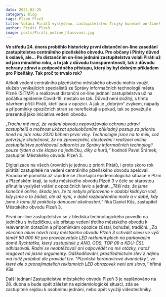```yaml
---
date: 2021-02-25
category: blog
tags: Plzen Plze3 
title: Volání Pirátů vyslyšeno, zastupitelstvo Trojky konečně on-line!
author: Piráti Plzeň
image: posts/Piráti_online_hlasovani.jpg
---
```


**Ve středu 24. února proběhlo historicky první distanční on-line zasedání zastupitelstva centrálního plzeňského obvodu. Pro občany i Piráty důvod k oslavě, ale… Po distančním on-line jednání zastupitelstva volali Piráti už od jara minulého roku, a to jak z důvodu transparentnosti, tak z důvodu ochrany zdraví a zodpovědného přístupu, který by byl dobrým příkladem pro Plzeňáky. Tak proč to trvalo rok?**

Ačkoli vedení centrálního plzeňského městského obvodu mohlo využít služeb vynikajících specialistů ze Správy informačních technologií města Plzně (SITMP) a realizovat distanční on-line jednání zastupitelstva už na počátku epidemie Covid-19, nestalo se tak. Důvod není složitý, s tímto návrhem přišli Piráti, kteří jsou v opozici. A jak je „dobrým“ zvykem, nápady a připomínky opozičních stran se nereflektují a pokud, tak se považují a prezentují jako iniciativa vedení obvodu. 

*„Trochu mě mrzí, že vedení obvodu nepovažovalo ochranu zdraví zastupitelů a možnost ukázat spoluobčanům příkladný postup za prioritu hned na jaře roku 2020 během první vlny. Technologie jsme na to měli, což potvrzuje skutečnost, že na zprovoznění, otestování i realizaci online zastupitelstva potřebovali odborníci ze Správy informačních technologií pouze týden a vše klaplo na jedničku, díky a hurá,“* hodnotí Pavel Šrámek, zastupitel Městského obvodu Plzeň 3.

Digitalizace na všech úrovních je jednou z priorit Pirátů, i proto skoro rok pirátští zastupitelé na vedení centrálního plzeňského obvodu apelovali. Paradoxně pomohla až rapidně se zhoršující epidemiologická situace v Plzni a Plzeňském kraji, ta radu městského obvodu Plzeň 3 v čele se starostou přinutila vyslyšet volání z opozičních lavic a jednat. *„Těší nás, že jsme konečně online, škoda jen, že to nebylo připraveno v období klidných vod, kdy jsme o to žádali, ale až nyní, v době rozbouřeného moře a v době, kdy jsme k tomu již prakticky donuceni okolnostmi,“* říká Daniel Kůs, zastupitel Městského obvodu Plzeň 3.

První on-line zastupitelstvo se z hlediska technologického povedlo na jedničku s hvězdičkou, ale přístup vedení třetího městského obvodu k relevantním dotazům a připomínkám opozice zůstal, bohužel, tradiční. *„Za všechno mluví návrh rady městského obvodu Plzeň 3 schválit slevu ve výši téměř 50 000 Kč pro provozovatele LED reklamní ploch na parkovacím domě Rychtářka, který zastupitelé z ANO, ODS, TOP 09 a KDU-ČSL odhlasovali. Radní se neobtěžovali ani odpovědět na mé otázky, natož reagovat na jasné argumenty. Odškodňování, prostřednictvím slev z nájmu má totiž probíhat dle pravidel tzv. "Plzeňské koronavirové dvanáctky“, ve které ale o pronajímatelích reklamních LED obrazovek není ani slovo,“* hřímá Kůs

Další jednání Zastupitelstva městského obvodu Plzeň 3 je naplánováno na 28. dubna a bude opět záležet na epidemiologické situaci, zda se zastupitelé sejdou k osobnímu jednání, nebo opět využijí videotechniky.
